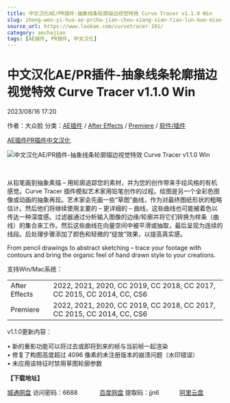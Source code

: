 ```yaml
---
title: 中文汉化AE/PR插件-抽象线条轮廓描边视觉特效 Curve Tracer v1.1.0 Win
slug: zhong-wen-yi-hua-ae-prcha-jian-chou-xiang-xian-tiao-lun-kuo-miao-bian-shi-jue-te-xiao-curve-tracer-v1-1-0-win
source_url: https://www.lookae.com/curvetracer-101/
category: aechajian
tags: [AE插件, PR插件, 中文汉化]
---
```

# 中文汉化AE/PR插件-抽象线条轮廓描边视觉特效 Curve Tracer v1.1.0 Win

2023/08/16 17:20

作者：大众脸
分类：[AE插件](https://www.lookae.com/after-effects/aechajian/) / [After Effects](https://www.lookae.com/after-effects/) / [Premiere](https://www.lookae.com/qitarjcj/premierezy/) / [软件/插件](https://www.lookae.com/qitarjcj/)

[AE插件](https://www.lookae.com/tag/ae%e6%8f%92%e4%bb%b6/)[PR插件](https://www.lookae.com/tag/pr%e6%8f%92%e4%bb%b6/)[中文汉化](https://www.lookae.com/tag/%e4%b8%ad%e6%96%87%e6%b1%89%e5%8c%96/)

![中文汉化AE/PR插件-抽象线条轮廓描边视觉特效 Curve Tracer v1.1.0 Win](https://www.lookae.com/wp-content/uploads/2022/02/Curve-Tracer-.jpg "中文汉化AE/PR插件-抽象线条轮廓描边视觉特效 Curve Tracer v1.1.0 Win-LookAE.com")

[﻿﻿﻿](https://cloud.video.taobao.com//play/u/705956171/p/1/e/6/t/1/347637156528.mp4)

从铅笔画到抽象素描 – 用轮廓追踪您的素材，并为您的创作带来手绘风格的有机感觉。Curve Tracer 插件模拟艺术家用铅笔创作的过程。绘图是另一个全彩色图像或动画的抽象再现。艺术家会先画一些“草图”曲线，作为对最终图纸形状的粗略估计。然后他们将继续使用主要的 – 更详细的 – 曲线，这些曲线也可能被着色以传达一种深度感。过滤器通过分析输入图像的边缘/轮廓并将它们转换为样条（曲线）的集合来工作。然后这些曲线在向量空间中被平滑或抽取，最后呈现为连续的线段。后处理步骤添加了颜色和轻微的“绽放”效果，以提高真实感。

From pencil drawings to abstract sketching – trace your footage with contours and bring the organic feel of hand drawn style to your creations.

支持Win/Mac系统：

|  |  |
| --- | --- |
| After Effects | 2022, 2021, 2020, CC 2019, CC 2018, CC 2017, CC 2015, CC 2014, CC, CS6 |
| Premiere | 2022, 2021, 2020, CC 2019, CC 2018, CC 2017, CC 2015, CC 2014, CC, CS6 |

v1.1.0更新内容：

• 新的重影功能可以将过去或即将到来的帧与当前帧一起渲染  
• 修复了构图高度超过 4096 像素的未注册版本的崩溃问题（水印错误）  
• 未应用该特征时禁用草图轮廓参数

**【下载地址】**

[城通网盘](https://url70.ctfile.com/f/2827370-915762207-018de8?p=4431) 访问密码：6688             [百度网盘](https://pan.baidu.com/s/16tcX-xnFH1Qy4YgFF5G_-A?pwd=jjn6) 提取码：jjn6            [阿里云盘](https://www.aliyundrive.com/s/t7bpaav4rof)
